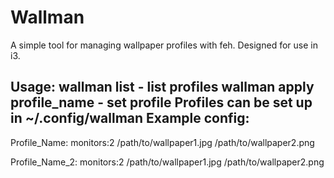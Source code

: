 # Wallman

A simple tool for managing wallpaper profiles with feh. Designed for use in i3.

Usage: 
wallman list - list profiles
wallman apply profile_name - set profile
Profiles can be set up in ~/.config/wallman
Example config:
---------------
Profile_Name:
	monitors:2
	/path/to/wallpaper1.jpg
	/path/to/wallpaper2.png

Profile_Name_2:
	monitors:2
	/path/to/wallpaper1.jpg
	/path/to/wallpaper2.png


